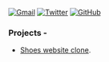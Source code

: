 
[![Gmail](https://img.shields.io/badge/Gmail-D14836?style=for-the-badge&logo=gmail&logoColor=white)](mailto:gunjansaha976@gmail.com)
[![Twitter](https://img.shields.io/badge/Twitter-1DA1F2?style=for-the-badge&logo=twitter&logoColor=white)]([https://twitter.com/PietroMonticone](https://twitter.com/gunjansaha55))
[![GitHub](https://img.shields.io/badge/github-%23121011.svg?style=for-the-badge&logo=github&logoColor=white)]([https://github.com/pitmonticone](https://github.com/gunjansaha55))




### Projects - 
- [Shoes website clone]([[https://github.com/pitmonticone/SocialMediaEgoGraphAnalysis](https://github.com/gunjansaha55/shoes_website_clone.git)https://github.com/gunjansaha55/shoes_website_clone.git](https://github.com/gunjansaha55/shoes_website_clone)https://github.com/gunjansaha55/shoes_website_clone).

